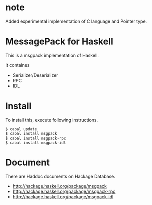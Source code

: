 note
=====

Added experimental implementation of C language and Pointer type.


MessagePack for Haskell
=======================

This is a msgpack implementation of Haskell.

It containes

* Serializer/Deserializer
* RPC
* IDL

# Install

To install this, execute following instructions.

~~~ {.bash}
$ cabal update
$ cabal install msgpack
$ cabal install msgpack-rpc
$ cabal install msgpack-idl
~~~

# Document

There are Haddoc documents on Hackage Database.

* <http://hackage.haskell.org/package/msgpack>
* <http://hackage.haskell.org/package/msgpack-rpc>
* <http://hackage.haskell.org/package/msgpack-idl>
